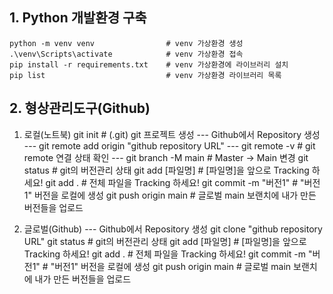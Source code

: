 ## 1. Python 개발환경 구축
    python -m venv venv                # venv 가상환경 생성
    .\venv\Scripts\activate            # venv 가상환경 접속
    pip install -r requirements.txt    # venv 가상환경에 라이브러리 설치
    pip list                           # venv 가상환경 라이브러리 목록
 
 

 ## 2. 형상관리도구(Github)
1) 로컬(노트북)
    git init                                                    # (.git) git 프로젝트 생성
        --- Github에서 Repository 생성
        --- git remote add origin "github repository URL"
        --- git remote -v                                       # git remote 연결 상태 확인
        --- git branch -M main                                  # Master -> Main 변경
    git status                                                  # git의 버전관리 상태
    git add [파일명]                                            # [파일명]을 앞으로 Tracking 하세요!
    git add .                                                   # 전체 파일을 Tracking 하세요!
    git commit -m "버전1"                                       # "버전1" 버전을 로컬에 생성
    git push origin main                                        # 글로벌 main 보랜치에 내가 만든 버전들을 업로드

2) 글로벌(Github)
        --- Github에서 Repository 생성
    git clone "github repository URL"
    git status                                                  # git의 버전관리 상태
    git add [파일명]                                            # [파일명]을 앞으로 Tracking 하세요!
    git add .                                                   # 전체 파일을 Tracking 하세요!
    git commit -m "버전1"                                       # "버전1" 버전을 로컬에 생성
    git push origin main                                        # 글로벌 main 보랜치에 내가 만든 버전들을 업로드